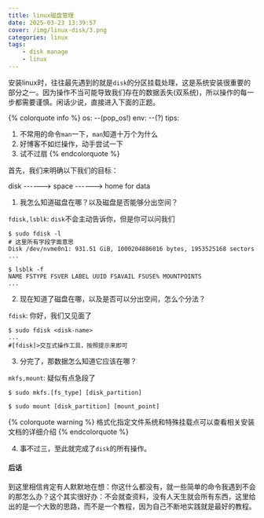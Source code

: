 ```yaml
---
title: linux磁盘管理
date: 2025-03-23 13:39:57
cover: /img/linux-disk/3.png
categories: linux
tags:
    - disk manage
    - linux
---
```


安装linux时，往往最先遇到的就是`disk`的分区挂载处理，这是系统安装很重要的部分之一。因为操作不当可能导致我们存在的数据丢失(双系统)，所以操作的每一步都需要谨慎。闲话少说，直接进入下面的正题。

{% colorquote info %}
os: --(pop_os!)
env: --(?)
tips: 
1) 不常用的命令`man`一下，`man`知道十万个为什么
2) 好博客不如烂操作，动手尝试一下
3) 试不过扇
{% endcolorquote %}

首先，我们来明确以下我们的目标：

disk ------> space ------> home for data

1) 我怎么知道磁盘在哪？以及磁盘是否能够分出空间？

`fdisk,lsblk`: `disk`不会主动告诉你，但是你可以问我们

```shell
$ sudo fdisk -l
# 这里所有字段字面意思
Disk /dev/nvme0n1: 931.51 GiB, 1000204886016 bytes, 1953525168 sectors
...

$ lsblk -f 
NAME FSTYPE FSVER LABEL UUID FSAVAIL FSUSE% MOUNTPOINTS
...

```

2) 现在知道了磁盘在哪，以及是否可以分出空间，怎么个分法？

`fdisk`: 你好，我们又见面了

```shell
$ sudo fdisk <disk-name>
...
#[fdisk]>交互式操作工具，按照提示来即可

```

3) 分完了，那数据怎么知道它应该在哪？

`mkfs,mount`: 疑似有点急段了

```shell
$ sudo mkfs.[fs_type] [disk_partition]

$ sudo mount [disk_partition] [mount_point]

```

{% colorquote warning %}
格式化指定文件系统和特殊挂载点可以查看相关安装文档的详细介绍
{% endcolorquote %}

4) 事不过三，至此就完成了`disk`的所有操作。

#### 后话

到这里相信肯定有人默默地在想：你这什么都没有，就一些简单的命令我遇到不会的那怎么办？这个其实很好办：不会就查资料，没有人天生就会所有东西，这里给出的是一个大致的思路，而不是一个教程，因为自己不断地实践就是最好的教程。


